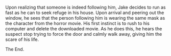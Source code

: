 Upon realizing that someone is indeed following him, Jake decides to run as fast as he can to seek refuge in his house. Upon arrival and peering out the window, he sees that the person following him is wearing the same mask as the character from the horror movie. His first instinct is to rush to his computer and delete the downloaded movie. As he does this, he hears the suspect stop trying to force the door and calmly walk away, giving him the scare of his life.

The End.
